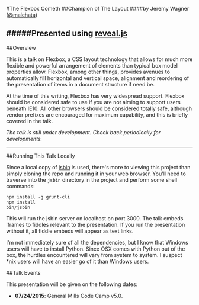 #The Flexbox Cometh
##Champion of The Layout
####by Jeremy Wagner ([@malchata](http://twitter.com/malchata))

#####Presented using [reveal.js](http://lab.hakim.se/reveal-js)
---

##Overview

This is a talk on Flexbox, a CSS layout technology that allows for much more flexible and powerful arrangement of elements than typical box model properties allow. Flexbox, among other things, provides avenues to automatically fill horizontal and vertical space, alignment and reordering of the presentation of items in a document structure if need be.

At the time of this writing, Flexbox has very widespread support. Flexbox should be considered safe to use if you are not aiming to support users beneath IE10.  All other browsers should be considered totally safe, although vendor prefixes are encouraged for maximum capability, and this is briefly covered in the talk.

*The talk is still under development. Check back periodically for developments.*

---

##Running This Talk Locally

Since a local copy of [jsbin](https://github.com/jsbin/jsbin) is used, there's more to viewing this project than simply cloning the repo and running it in your web browser.  You'll need to traverse into the `jsbin` directory in the project and perform some shell commands:

```
npm install -g grunt-cli
npm install
bin/jsbin
```

This will run the jsbin server on localhost on port 3000.  The talk embeds iframes to fiddles relevant to the presentation.  If you run the presentation without it, all fiddle embeds will appear as text links.

I'm not immediately sure of all the dependencies, but I know that Windows users will have to install Python.  Since OSX comes with Python out of the box, the hurdles encountered will vary from system to system.  I suspect *nix users will have an easier go of it than Windows users.

##Talk Events

This presentation will be given on the following dates:

- **07/24/2015**: General Mills Code Camp v5.0.
